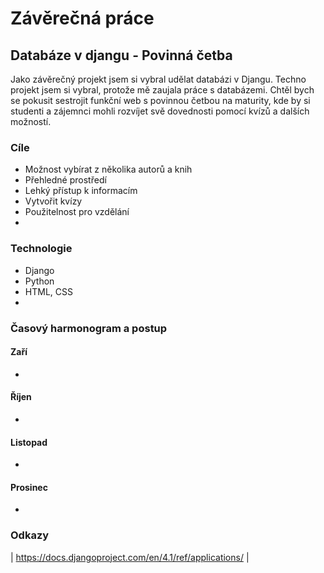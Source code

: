# Závěrečná práce
## Databáze v djangu - Povinná četba
Jako závěrečný projekt jsem si vybral udělat databázi v Djangu. Techno projekt jsem si vybral, protože mě zaujala práce s databázemi. Chtěl bych se pokusit sestrojit funkční web s povinnou četbou na maturity, kde by si studenti a zájemnci mohli rozvíjet svě dovednosti pomocí kvízů a dalších možností. 
### Cíle
- Možnost vybírat z několika autorů a knih
- Přehledné prostředí
- Lehký přístup k informacím
- Vytvořit kvízy
- Použitelnost pro vzdělání
-
### Technologie
- Django
- Python
- HTML, CSS
- 

### Časový harmonogram a postup
#### Zaří
-
#### Říjen
-
#### Listopad
-
#### Prosinec
-

### Odkazy
| https://docs.djangoproject.com/en/4.1/ref/applications/ |
